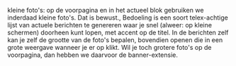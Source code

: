 kleine foto's: op de voorpagina en in het actueel blok gebruiken we inderdaad kleine foto's. Dat is bewust., Bedoeling is een soort telex-achtige lijst van actuele berichten te genereren waar je snel (alweer: op kleine schermen) doorheen kunt lopen, met accent op de titel. In de berichten zelf kan je zelf de grootte van de foto's bepalen, bovendien openen die in een grote weergave wanneer je er op klikt. Wil je toch grotere foto's op de voorpagina, dan hebben we daarvoor de banner-extensie.
